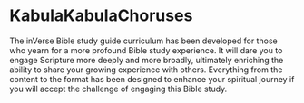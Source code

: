 # KabulaKabulaChoruses
The inVerse Bible study guide curriculum has been developed for those who yearn for a more profound Bible study experience. It will dare you to engage Scripture more deeply and more broadly, ultimately enriching the ability to share your growing experience with others. Everything from the content to the format has been designed to enhance your spiritual journey if you will accept the challenge of engaging this Bible study.
